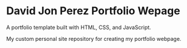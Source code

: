 # David Jon Perez Portfolio Wepage

A portfolio template built with HTML, CSS, and JavaScript.

My custom personal site repository for creating my portfolio webpage. 
